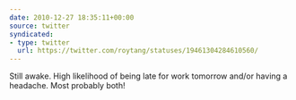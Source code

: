 ```yaml
---
date: 2010-12-27 18:35:11+00:00
source: twitter
syndicated:
- type: twitter
  url: https://twitter.com/roytang/statuses/19461304284610560/
---
```


Still awake. High likelihood of being late for work tomorrow and/or having a headache. Most probably both!